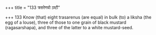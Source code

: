 +++
title = "133 त्रसरेणवो ऽष्टौ"

+++
133	Know (that) eight trasarenus (are equal) in bulk (to) a liksha (the egg of a louse), three of those to one grain of black mustard (ragasarshapa), and three of the latter to a white mustard-seed.